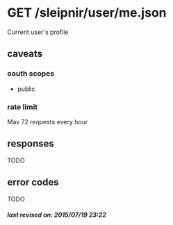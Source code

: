 # GET /sleipnir/user/me.json

Current user's profile

## caveats

### oauth scopes

- public

### rate limit

Max 72 requests every hour

## responses

TODO

## error codes

TODO

##### last revised on: 2015/07/19 23:22
